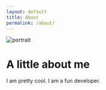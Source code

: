 ```yaml
---
layout: default
title: About
permalink: /about/
---
```


<img src="http://www.gravatar.com/avatar/a2821096114f7641f9a304453fa56137?s=300" id="portrait" class="round" alt="portrait">

# A little about me
I am pretty cool. I am a fun developer.
